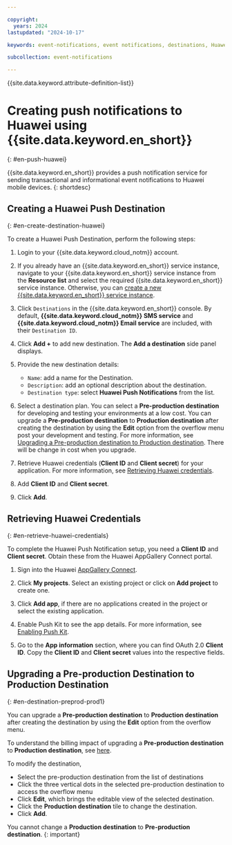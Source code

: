 ```yaml
---

copyright:
  years: 2024
lastupdated: "2024-10-17"

keywords: event-notifications, event notifications, destinations, Huawei

subcollection: event-notifications

---
```


{{site.data.keyword.attribute-definition-list}}

# Creating push notifications to Huawei using {{site.data.keyword.en_short}}
{: #en-push-huawei}

{{site.data.keyword.en_short}} provides a push notification service for sending transactional and informational event notifications to Huawei mobile devices.
{: shortdesc}

## Creating a Huawei Push Destination
{: #en-create-destination-huawei}

To create a Huawei Push Destination, perform the following steps:

1. Login to your {{site.data.keyword.cloud_notm}} account.

1. If you already have an {{site.data.keyword.en_short}} service instance, navigate to your {{site.data.keyword.en_short}} service instance from the **Resource list** and select the required {{site.data.keyword.en_short}} service instance. Otherwise, you can [create a new {{site.data.keyword.en_short}} service instance](/docs/event-notifications?topic=event-notifications-en-create-en-instance).

1. Click `Destinations` in the {{site.data.keyword.en_short}} console. By default, **{{site.data.keyword.cloud_notm}} SMS service** and **{{site.data.keyword.cloud_notm}} Email service** are included, with their `Destination ID`.

1. Click **Add +** to add new destination. The **Add a destination** side panel displays.

1. Provide the new destination details:
   - `Name`: add a name for the Destination.
   - `Description`: add an optional description about the destination.
   - `Destination type`: select **Huawei Push Notifications** from the list.

1.  Select a destination plan. You can select a **Pre-production destination** for developing and testing your environments at a low cost. You can upgrade a **Pre-production destination** to **Production destination** after creating the destination by using the **Edit** option from the overflow menu post your development and testing. For more information, see [Upgrading a Pre-production destination to Production destination](#en-destination-preprod-prod1). There will be change in cost when you upgrade.

1. Retrieve Huawei credentials (**Client ID** and **Client secret**) for your application. For more information, see [Retrieving Huawei credentials](#en-retrieve-huawei-credentials).

1. Add **Client ID** and **Client secret**.

1. Click **Add**.

## Retrieving Huawei Credentials
{: #en-retrieve-huawei-credentials}

To complete the Huawei Push Notification setup, you need a **Client ID** and **Client secret**. Obtain these from the Huawei AppGallery Connect portal.

1. Sign into the Huawei [AppGallery Connect](https://developer.huawei.com/consumer/en/service/josp/agc/index.html#/).

1. Click **My projects**. Select an existing project or click on **Add project** to create one.

1. Click **Add app**, if there are no applications created in the project or select the existing application.

1. Enable Push Kit to see the app details. For more information, see [Enabling Push Kit](https://developer.huawei.com/consumer/en/doc/development/HMSCore-Guides/android-config-agc-0000001050170137#section9471122085218).


1. Go to the **App information** section, where you can find OAuth 2.0 **Client ID**. Copy the **Client ID** and **Client secret** values into the respective fields.

## Upgrading a Pre-production Destination to Production Destination
{: #en-destination-preprod-prod1}

You can upgrade a **Pre-production destination** to **Production destination** after creating the destination by using the **Edit** option from the overflow menu.

To understand the billing impact of upgrading a **Pre-production destination** to **Production destination**, see [here](/docs/event-notifications?topic=event-notifications-en-destinations-push#en-destinations-push-charge-preprod-to-prod).

To modify the destination,
- Select the pre-production destination from the list of destinations
- Click the three vertical dots in the selected pre-production destination to access the overflow menu
- Click **Edit**, which brings the editable view of the selected destination.
- Click the **Production destination** tile to change the destination.
- Click **Add**.

You cannot change a **Production destination** to **Pre-production destination**.
{: important}
